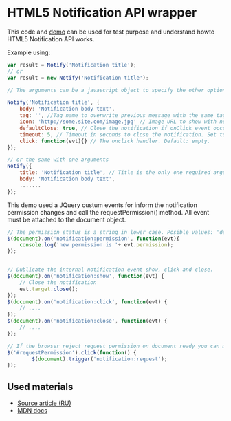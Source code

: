 # HTML5 Notification API wrapper #

This code and [demo](http://mykolaprymak.github.io/notification_api/) can be used for test purpose and understand howto HTML5 Notification API works.

Example using:

```javascript
var result = Notify('Notification title');
// or
var result = new Notify('Notification title');

// The arguments can be a javascript object to specify the other optional notification options.

Notify('Notification title', {
    body: 'Notification body text',
    tag: '', //Tag name to overwrite previous message with the same tag name. Not used if empty.
    icon: 'http://some.site.com/image.jpg' // Image URL to show with notification,
    defaultClose: true, // Close the notification if onClick event occur and handler not set. Default: false. Note: this is default behavior for Firefox.
    timeout: 5, // Timeout in seconds to close the notification. Set to 0 to disable internal timeout close functionality. Default: 5. Note: Firefox automatically close notification after 4s.
    click: function(evt){} // The onclick handler. Default: empty.
});

// or the same with one arguments
Notify({
    title: 'Notification title', // Title is the only one required argument.
    body: 'Notification body text',
    .......
});
```


This demo used a JQuery custum events for inform the notification permission changes and call the requestPermission() method.
All event must be attached to the document object.
```javascript
// The permission status is a string in lower case. Posible values: 'default', 'denied', 'granted'.
$(document).on('notification:permission', function(evt){
    console.log('new permission is '+ evt.permission);
});


// Dublicate the internal notification event show, click and close.
$(document).on('notification:show', function(evt) {
    // Close the notification
    evt.target.close();
});
$(document).on('notification:click', function(evt) {
    // ....
});
$(document).on('notification:close', function(evt) {
    // ....
});

// If the browser reject request permission on document ready you can manualy request permission bu show some UI element and add a handler.
$('#requestPermission').click(function() {
        $(document).trigger('notification:request');
});
```

## Used materials ##

* [Source article (RU)](http://habrahabr.ru/post/183630/)
* [MDN docs](https://developer.mozilla.org/en-US/docs/Web/API/notification)